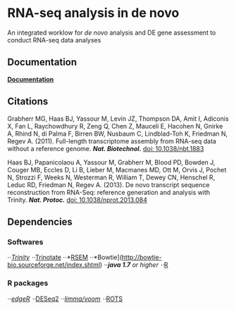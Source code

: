 # RNA-seq analysis in de novo

An integrated worklow for *de novo* analysis and DE gene assessment to conduct RNA-seq data analyses

## Documentation

[**Documentation**](https://github.com/jleluyer/rNA-seq_denovo_mapping)

## Citations

Grabherr MG, Haas BJ, Yassour M, Levin JZ, Thompson DA, Amit I, Adiconis X, Fan L, Raychowdhury R, Zeng Q, Chen Z, Mauceli E, Hacohen N, Gnirke A, Rhind N, di Palma F, Birren BW, Nusbaum C, Lindblad-Toh K, Friedman N, Regev A. (2011). Full-length transcriptome assembly from RNA-seq data without a reference genome. **_Nat. Biotechnol._** [doi: 10.1038/nbt.1883](http://www.ncbi.nlm.nih.gov/pubmed/21572440)

Haas BJ, Papanicolaou A, Yassour M, Grabherr M, Blood PD, Bowden J, Couger MB, Eccles D, Li B, Lieber M, Macmanes MD, Ott M, Orvis J, Pochet N, Strozzi F, Weeks N, Westerman R, William T, Dewey CN, Henschel R, Leduc RD, Friedman N, Regev A. (2013). De novo transcript sequence reconstruction from RNA-Seq: reference generation and analysis with Trinity. **_Nat. Protoc._** [doi:  10.1038/nprot.2013.084](http://www.ncbi.nlm.nih.gov/pmc/articles/PMC3875132/)

## Dependencies

### Softwares

⋅⋅*[Trinity](https://github.com/trinityrnaseq/trinityrnaseq)
⋅⋅*[Trinotate](https://github.com/Trinotate/Trinotate)
⋅⋅*[RSEM](https://github.com/deweylab/RSEM)
⋅⋅*Bowtie](http://bowtie-bio.sourceforge.net/index.shtml)
⋅⋅***java 1.7** or higher
⋅⋅*[R](https://www.r-project.org/)

### R packages

⋅⋅*[edgeR](http://bioconductor.org/packages/release/bioc/html/edgeR.html)
⋅⋅*[DESeq2](http://bioconductor.org/packages/release/bioc/html/DESeq2.html)
⋅⋅*[limma/voom](http://bioconductor.org/packages/release/bioc/html/limma.html)
⋅⋅*[ROTS](http://www.btk.fi/research/research-groups/elo/software/rots/)
